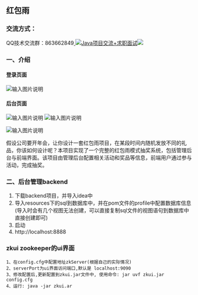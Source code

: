## 红包雨

### 交流方式：

QQ技术交流群：863662849<a target="_blank" href="https://qm.qq.com/cgi-bin/qm/qr?k=9yLlyD1dRBL97xmBKw43zRt0-6xg8ohb&jump_from=webapi">
<img border="0" src="//pub.idqqimg.com/wpa/images/group.png" alt="Java项目交流+求职面试" title="Java项目交流+求职面试"></a><a target="_blank" href="http://mail.qq.com/cgi-bin/qm_share?t=qm_mailme&email=f0hLSE9OTkdHTT8ODlEcEBI" style="text-decoration:none;"><img src="http://rescdn.qqmail.com/zh_CN/htmledition/images/function/qm_open/ico_mailme_02.png"/></a>

### 一、介绍
#### 登录页面
![输入图片说明](https://images.gitee.com/uploads/images/2020/0811/152144_1eff802c_800553.png "屏幕截图.png")

#### 后台页面
![输入图片说明](https://images.gitee.com/uploads/images/2020/0811/152255_1abbac05_800553.png "屏幕截图.png")
![输入图片说明](https://images.gitee.com/uploads/images/2020/0811/152234_3627eff1_800553.png "屏幕截图.png")

![输入图片说明](https://images.gitee.com/uploads/images/2020/0811/151300_85568341_800553.jpeg "红包雨.jpg")

假设公司要开年会，让你设计一套红包雨项目，在某段时间内随机发放不同的礼品，你该如何设计呢？本项目实现了一个完整的红包雨模式抽奖系统，包括管理后台与前端界面。该项目由管理后台配置相关活动和奖品等信息，前端用户通过参与活动，完成抽奖。
​	

### 二、后台管理backend

1.   下载backend项目，并导入idea中
2.   导入resources下的sql到数据库中，并在pom文件的profile中配置数据库信息
   (导入时会有几个视图无法创建，可以直接复制sql文件的视图语句到数据库中直接创建即可)
3.   启动
4.   http://localhost:8888

### zkui zookeeper的ui界面
    1、在config.cfg中配置地址zkServer(根据自己的实际情况)
    2、serverPort为ui界面访问端口,默认是 localhost:9090
    3、修改配置后,更新配置到zkui.jar文件中, 使用命令: jar uvf zkui.jar config.cfg
    4、运行: java -jar zkui.ar
